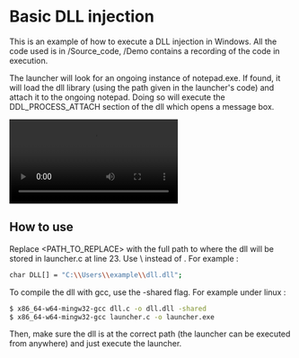 # Basic DLL injection

This is an example of how to execute a DLL injection in Windows. All the code used is in /Source_code, /Demo contains a recording of the code in execution.

The launcher will look for an ongoing instance of notepad.exe. If found, it will load the dll library (using the path given in the launcher's code) and attach it to the ongoing notepad. Doing so will execute the DDL_PROCESS_ATTACH section of the dll which opens a message box.

![Watch a demo here](https://raw.githubusercontent.com/geoffrey-diederichs/Red_team_tools/main/Basic_DLL_injection/Demo/basic_dll_injection_demo.mp4)

## How to use

Replace <PATH_TO_REPLACE> with the full path to where the dll will be stored in launcher.c at line 23. Use \\ instead of \. For example :

```sh
char DLL[] = "C:\\Users\\example\\dll.dll";
```

To compile the dll with gcc, use the -shared flag. For example under linux :

```sh
$ x86_64-w64-mingw32-gcc dll.c -o dll.dll -shared
$ x86_64-w64-mingw32-gcc launcher.c -o launcher.exe 
```

Then, make sure the dll is at the correct path (the launcher can be executed from anywhere) and just execute the launcher.
